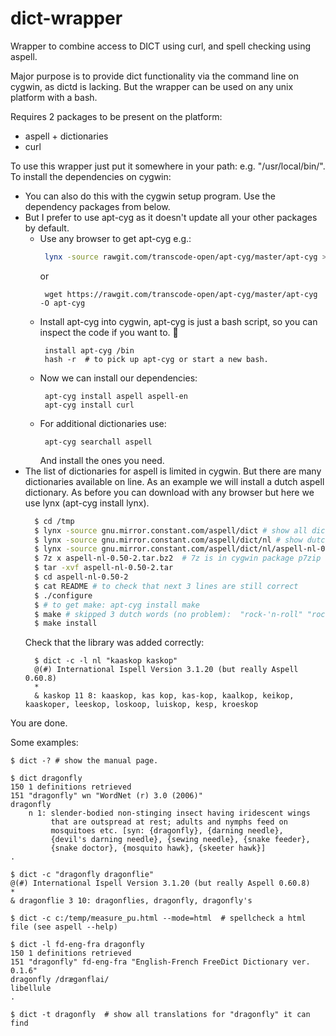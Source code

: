 # dict-wrapper
Wrapper to combine access to DICT using curl, and spell checking using aspell.

Major purpose is to provide dict functionality via the command line on cygwin, as dictd is lacking.
But the wrapper can be used on any unix platform with a bash.

Requires 2 packages to be present on the platform:
- aspell + dictionaries
- curl

To use this wrapper just put it somewhere in your path: e.g. "/usr/local/bin/".  
To install the dependencies on cygwin:
- You can also do this with the cygwin setup program. Use the dependency packages from below.
- But I prefer to use apt-cyg as it doesn't update all your other packages by default.
  - Use any browser to get apt-cyg e.g.:
    ```bash
     lynx -source rawgit.com/transcode-open/apt-cyg/master/apt-cyg > apt-cyg
    ```
     or 
    ```
     wget https://rawgit.com/transcode-open/apt-cyg/master/apt-cyg -O apt-cyg
    ```
  - Install apt-cyg into cygwin, apt-cyg is just a bash script, so you can inspect the code if you want to. :slightly_smiling_face:
    ```
     install apt-cyg /bin
     hash -r  # to pick up apt-cyg or start a new bash.
    ``` 
  - Now we can install our dependencies:  
    ```
     apt-cyg install aspell aspell-en 
     apt-cyg install curl
    ```
  - For additional dictionaries use:
    ```
     apt-cyg searchall aspell
    ```
    And install the ones you need.
- The list of dictionaries for aspell is limited in cygwin. But there are many dictionaries
  available on line. As an example we will install a dutch aspell dictionary. As before you can 
  download with any browser but here we use lynx (apt-cyg install lynx).
  ```bash
    $ cd /tmp
    $ lynx -source gnu.mirror.constant.com/aspell/dict # show all dictionaries available
    $ lynx -source gnu.mirror.constant.com/aspell/dict/nl # show dutch dictionaries
    $ lynx -source gnu.mirror.constant.com/aspell/dict/nl/aspell-nl-0.50-2.tar.bz2 > aspell-nl-0.50-2.tar.bz2 # get the latest(?) 
    $ 7z x aspell-nl-0.50-2.tar.bz2  # 7z is in cygwin package p7zip
    $ tar -xvf aspell-nl-0.50-2.tar
    $ cd aspell-nl-0.50-2
    $ cat README # to check that next 3 lines are still correct
    $ ./configure
    $ # to get make: apt-cyg install make 
    $ make # skipped 3 dutch words (no problem):  "rock-'n-roll" "rock-'n-roller" "spring-in-'t-veld"
    $ make install
  ```
  Check that the library was added correctly:
  ```
    $ dict -c -l nl "kaaskop kaskop"
    @(#) International Ispell Version 3.1.20 (but really Aspell 0.60.8)
    *
    & kaskop 11 8: kaaskop, kas kop, kas-kop, kaalkop, keikop, kaaskoper, leeskop, loskoop, luiskop, kesp, kroeskop
  ```
You are done.

Some examples:
  ```
  $ dict -? # show the manual page.
  
  $ dict dragonfly
  150 1 definitions retrieved
  151 "dragonfly" wn "WordNet (r) 3.0 (2006)"
  dragonfly
      n 1: slender-bodied non-stinging insect having iridescent wings
           that are outspread at rest; adults and nymphs feed on
           mosquitoes etc. [syn: {dragonfly}, {darning needle},
           {devil's darning needle}, {sewing needle}, {snake feeder},
           {snake doctor}, {mosquito hawk}, {skeeter hawk}]
  .
  
  $ dict -c "dragonfly dragonflie"
  @(#) International Ispell Version 3.1.20 (but really Aspell 0.60.8)
  * 
  & dragonflie 3 10: dragonflies, dragonfly, dragonfly's
  
  $ dict -c c:/temp/measure_pu.html --mode=html  # spellcheck a html file (see aspell --help) 
  
  $ dict -l fd-eng-fra dragonfly
  150 1 definitions retrieved
  151 "dragonfly" fd-eng-fra "English-French FreeDict Dictionary ver. 0.1.6"
  dragonfly /drægənflai/
  libellule
  .
  
  $ dict -t dragonfly  # show all translations for "dragonfly" it can find 
  ```
